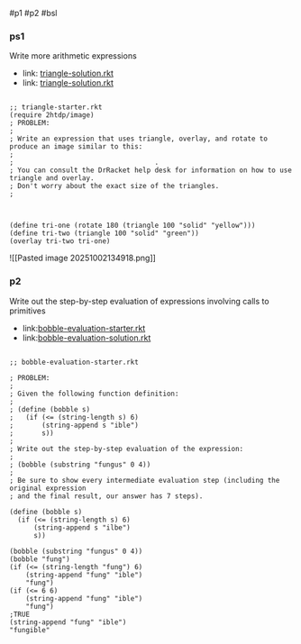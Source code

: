 \#p1 #p2 #bsl

### **ps1**
Write more arithmetic expressions
-  link: [triangle-solution.rkt](https://s3.amazonaws.com/edx-course-spdx-kiczales/HTC/triangle-solution.rkt "triangle-solution.rkt")
-  link: [triangle-solution.rkt](https://s3.amazonaws.com/edx-course-spdx-kiczales/HTC/triangle-solution.rkt "triangle-solution.rkt")
```LISP

;; triangle-starter.rkt
(require 2htdp/image)
; PROBLEM:
; 
; Write an expression that uses triangle, overlay, and rotate to produce an image similar to this:
; 
;                                   .
; You can consult the DrRacket help desk for information on how to use triangle and overlay.
; Don't worry about the exact size of the triangles.
; 



(define tri-one (rotate 180 (triangle 100 "solid" "yellow")))
(define tri-two (triangle 100 "solid" "green"))
(overlay tri-two tri-one)
```

![[Pasted image 20251002134918.png]]
### p2
Write out the step-by-step evaluation of expressions involving calls to primitives
-  link:[bobble-evaluation-starter.rkt](https://s3.amazonaws.com/edx-course-spdx-kiczales/HTC/bobble-evaluation-starter.rkt "bobble-evaluation-starter.rkt")
-  link:[bobble-evaluation-solution.rkt](https://s3.amazonaws.com/edx-course-spdx-kiczales/HTC/bobble-evaluation-solution.rkt "bobble-evaluation-solution.rkt")

```LISP

;; bobble-evaluation-starter.rkt

; PROBLEM:
; 
; Given the following function definition:
; 
; (define (bobble s)
;   (if (<= (string-length s) 6)
;       (string-append s "ible")
;       s))
; 
; Write out the step-by-step evaluation of the expression:
; 
; (bobble (substring "fungus" 0 4))
; 
; Be sure to show every intermediate evaluation step (including the original expression
; and the final result, our answer has 7 steps).

(define (bobble s)
  (if (<= (string-length s) 6)
      (string-append s "ilbe")
      s))

(bobble (substring "fungus" 0 4))
(bobble "fung")
(if (<= (string-length "fung") 6)
    (string-append "fung" "ible")
    "fung")
(if (<= 6 6)
    (string-append "fung" "ible")
    "fung")
;TRUE
(string-append "fung" "ible")
"fungible"
```